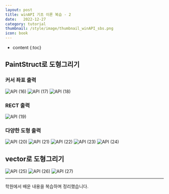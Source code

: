 ```yaml
---
layout: post
title: winAPI 기초 이론 복습 - 2
date:   2022-12-27
category: tutorial
thumbnail: /style/image/thumbnail_winAPI_sbs.png
icon: book
---
```




* content
{:toc}

## PaintStruct로 도형그리기

### 커서 좌표 출력

![API (16)](https://github.com/ssonsonya/ssonsonya.github.io/assets/116151781/bf26828d-88cd-4bc0-89a9-b5af2edb2465)
![API (17)](https://github.com/ssonsonya/ssonsonya.github.io/assets/116151781/a5522c1b-eaa4-4e51-9c55-292f97d24fb9)
![API (18)](https://github.com/ssonsonya/ssonsonya.github.io/assets/116151781/760b9b4b-41ff-40f6-8f8f-7c4ed8a04896)

### RECT 출력
![API (19)](https://github.com/ssonsonya/ssonsonya.github.io/assets/116151781/b922d535-664c-4cd7-ba9e-d3f5cd14bf97)

### 다양한 도형 출력
![API (20)](https://github.com/ssonsonya/ssonsonya.github.io/assets/116151781/26d3ce2e-b8e0-4d80-9995-5705231b90ae)
![API (21)](https://github.com/ssonsonya/ssonsonya.github.io/assets/116151781/c65206e8-242c-4ca0-aa5c-6702718b74c2)
![API (22)](https://github.com/ssonsonya/ssonsonya.github.io/assets/116151781/0a39b4cd-ca36-4c0c-9acb-041eea758653)
![API (23)](https://github.com/ssonsonya/ssonsonya.github.io/assets/116151781/b95f815c-eb2d-47b1-b7d6-e42966f2d240)
![API (24)](https://github.com/ssonsonya/ssonsonya.github.io/assets/116151781/2cd0a687-04ff-4b85-b54b-997bb8d49e99)

## vector로 도형그리기
![API (25)](https://github.com/ssonsonya/ssonsonya.github.io/assets/116151781/6097bb76-063f-4d0d-aacf-c22af094c2c8)
![API (26)](https://github.com/ssonsonya/ssonsonya.github.io/assets/116151781/8fc95db4-48b7-44bb-8e16-03c88d8a5bf4)
![API (27)](https://github.com/ssonsonya/ssonsonya.github.io/assets/116151781/a18575ca-d6a6-4319-b4d4-9c333109bec2)

***
학원에서 배운 내용을 복습하며 정리했습니다.